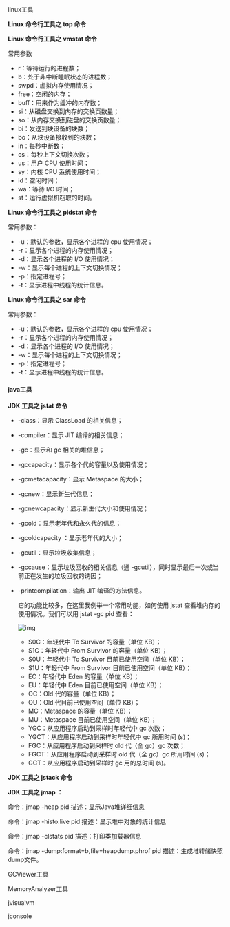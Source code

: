 linux工具

**Linux 命令行工具之 top 命令**

**Linux 命令行工具之 vmstat 命令**

常用参数

- r：等待运行的进程数；
- b：处于非中断睡眠状态的进程数；
- swpd：虚拟内存使用情况；
- free：空闲的内存；
- buff：用来作为缓冲的内存数；
- si：从磁盘交换到内存的交换页数量；
- so：从内存交换到磁盘的交换页数量；
- bi：发送到块设备的块数；
- bo：从块设备接收到的块数；
- in：每秒中断数；
- cs：每秒上下文切换次数；
- us：用户 CPU 使用时间；
- sy：内核 CPU 系统使用时间；
- id：空闲时间；
- wa：等待 I/O 时间；
- st：运行虚拟机窃取的时间。

**Linux 命令行工具之 pidstat 命令**

常用参数：

- -u：默认的参数，显示各个进程的 cpu      使用情况；
- -r：显示各个进程的内存使用情况；
- -d：显示各个进程的 I/O 使用情况；
- -w：显示每个进程的上下文切换情况；
- -p：指定进程号；
- -t：显示进程中线程的统计信息。

**Linux 命令行工具之 sar 命令**

常用参数：

- -u：默认的参数，显示各个进程的 cpu      使用情况；
- -r：显示各个进程的内存使用情况；
- -d：显示各个进程的 I/O 使用情况；
- -w：显示每个进程的上下文切换情况；
- -p：指定进程号；
- -t：显示进程中线程的统计信息。

#### java工具

**JDK 工具之 jstat 命令**

- -class：显示 ClassLoad      的相关信息；

- -compiler：显示 JIT      编译的相关信息；

- -gc：显示和 gc 相关的堆信息；

- -gccapacity：显示各个代的容量以及使用情况；

- -gcmetacapacity：显示      Metaspace 的大小；

- -gcnew：显示新生代信息；

- -gcnewcapacity：显示新生代大小和使用情况；

- -gcold：显示老年代和永久代的信息；

- -gcoldcapacity      ：显示老年代的大小；

- -gcutil：显示垃圾收集信息；

- -gccause：显示垃圾回收的相关信息（通      -gcutil），同时显示最后一次或当前正在发生的垃圾回收的诱因；

- -printcompilation：输出      JIT 编译的方法信息。

  它的功能比较多，在这里我例举一个常用功能，如何使用 jstat 查看堆内存的使用情况。我们可以用 jstat -gc pid 查看：

  ![img](file:///C:/Users/dell/AppData/Local/Temp/msohtmlclip1/01/clip_image001.jpg)

  - S0C：年轻代中 To Survivor      的容量（单位 KB）；
  - S1C：年轻代中 From Survivor      的容量（单位 KB）；
  - S0U：年轻代中 To Survivor      目前已使用空间（单位 KB）；
  - S1U：年轻代中 From Survivor      目前已使用空间（单位 KB）；
  - EC：年轻代中 Eden 的容量（单位      KB）；
  - EU：年轻代中 Eden 目前已使用空间（单位      KB）；
  - OC：Old 代的容量（单位 KB）；
  - OU：Old 代目前已使用空间（单位 KB）；
  - MC：Metaspace 的容量（单位      KB）；
  - MU：Metaspace 目前已使用空间（单位      KB）；
  - YGC：从应用程序启动到采样时年轻代中 gc      次数；
  - YGCT：从应用程序启动到采样时年轻代中 gc      所用时间 (s)；
  - FGC：从应用程序启动到采样时 old 代（全      gc）gc 次数；
  - FGCT：从应用程序启动到采样时 old      代（全 gc）gc 所用时间 (s)；
  - GCT：从应用程序启动到采样时 gc      用的总时间 (s)。

**JDK 工具之 jstack 命令**

**JDK 工具之 jmap ：**

命令：jmap -heap pid
描述：显示Java堆详细信息

命令：jmap -histo:live pid
描述：显示堆中对象的统计信息

命令：jmap -clstats pid
描述：打印类加载器信息

命令：jmap -dump:format=b,file=heapdump.phrof pid
描述：生成堆转储快照dump文件。



GCViewer工具

MemoryAnalyzer工具

jvisualvm

jconsole

